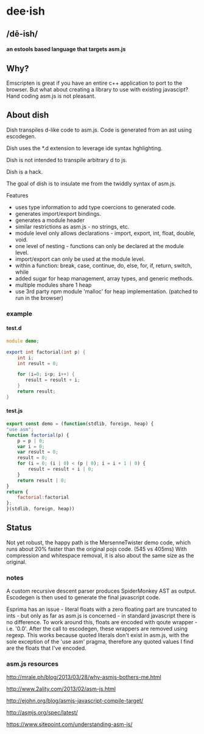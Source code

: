 
# dee·ish
## /dē-ish/ 
#### an estools based language that targets asm.js


## Why?
Emscripten is great if you have an entire c++ application to port to the browser.
But what about creating a library to use with existing javascipt? Hand coding asm.js is not pleasant.

## About dish
Dish transpiles d-like code to asm.js. Code is generated from an ast using escodegen.

Dish uses the *.d extension to leverage ide syntax hghlighting. 

Dish is not intended to transpile arbitrary d to js.

Dish is a hack.


The goal of dish is to insulate me from the twiddly syntax of asm.js. 

Features

* uses type information to add type coercions to generated code.
* generates import/export bindings.
* generates a module header
* similar restrictions as asm.js - no strings, etc.
* module level only allows declarations - import, export, int, float, double, void. 
* one level of nesting - functions can only be declared at the module level.
* import/export can only be used at the module level.
* within a function: break, case, continue, do, else, for, if, return, switch, while
* added sugar for heap management, array types, and generic methods.
* multiple modules share 1 heap
* use 3rd party npm module 'malloc' for heap implementation. (patched to run in the browser)

### example

#### test.d
```d
module demo;

export int factorial(int p) {
    int i;
    int result = 0;

    for (i=0; i<p; i++) {
       result = result + i; 
    }
    return result;
}

```

#### test.js
```javascript
export const demo = (function(stdlib, foreign, heap) {
"use asm";
function factorial(p) {
    p = p | 0;
    var i = 0;
    var result = 0;
    result = 0;
    for (i = 0; (i | 0) < (p | 0); i = i + 1 | 0) {
        result = result + i | 0;
    }
    return result | 0;
}
return { 
    factorial:factorial
};
}(stdlib, foreign, heap))

```

## Status
Not yet robust, the happy path is the MersenneTwister demo code,
which runs about 20% faster than the original pojs code. (545 vs 405ms)
With compression and whitespace removal, it is also about the same size as the original.


### notes

A custom recursive descent parser produces SpiderMonkey AST as output. Escodegen is then used to 
generate the final javascript code. 

Esprima has an issue - literal floats with a zero floating part are truncated to ints - but only as far as asm.js
is concerned - in standard javascript there is no difference. To work around this, floats are encoded with qoute 
wrapper - i.e. '0.0'. After the call to escodegen, these wrappers are removed using regexp. This works because
quoted literals don't exist in asm.js, with the sole exception of the 'use asm' pragma, therefore any quoted
values I find are the floats that I've encoded. 


### asm.js resources

http://mrale.ph/blog/2013/03/28/why-asmjs-bothers-me.html

http://www.2ality.com/2013/02/asm-js.html

http://ejohn.org/blog/asmjs-javascript-compile-target/

http://asmjs.org/spec/latest/

https://www.sitepoint.com/understanding-asm-js/